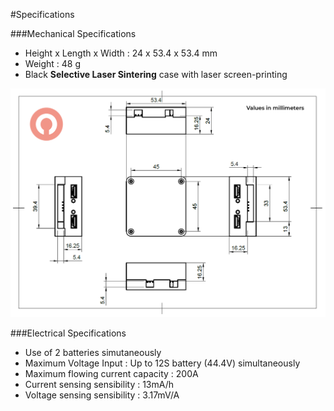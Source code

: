 #Specifications

###Mechanical Specifications

- Height x Length x Width : 24 x 53.4 x 53.4 mm
- Weight : 48 g
- Black **Selective Laser Sintering** case with laser screen-printing

<p align="center">
  <img src="./images/cot1.png?raw=true" alt="PMU Measurements"/>
</p>

###Electrical Specifications

- Use of 2 batteries simutaneously
- Maximum Voltage Input : Up to 12S battery (44.4V) simultaneously
- Maximum flowing current capacity : 200A
- Current sensing sensibility : 13mA/h
- Voltage sensing sensibility : 3.17mV/A